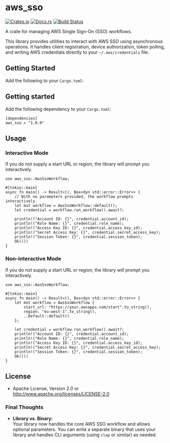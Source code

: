 # aws_sso

[![Crates.io](https://img.shields.io/crates/v/aws_sso.svg)](https://crates.io/crates/aws_sso)
[![Docs.rs](https://docs.rs/aws_sso/badge.svg)](https://docs.rs/aws_sso)
[![Build Status](https://img.shields.io/github/actions/workflow/status/davidwebstar34/aws_sso/rust.yml?branch=main)](https://github.com/davidwebstar34/aws_sso/actions?query=branch%3Amain)

A crate for managing AWS Single Sign-On (SSO) workflows.

This library provides utilities to interact with AWS SSO using asynchronous operations. It handles client registration, device authorization, token polling, and writing AWS credentials directly to your `~/.aws/credentials` file.

## Getting Started

Add the following to your `Cargo.toml`:

## Getting started

Add the following dependency to your `Cargo.toml`:

```
[dependencies]
aws_sso = "1.0.0"

```

## Usage

### Interactive Mode

If you do not supply a start URL or region, the library will prompt you interactively.

```
use aws_sso::AwsSsoWorkflow;

#[tokio::main]
async fn main() -> Result<(), Box<dyn std::error::Error>> {
    // With no parameters provided, the workflow prompts interactively.
    let mut workflow = AwsSsoWorkflow::default();
    let credential = workflow.run_workflow().await?;

    println!("Account ID: {}", credential.account_id);
    println!("Role Name: {}", credential.role_name);
    println!("Access Key ID: {}", credential.access_key_id);
    println!("Secret Access Key: {}", credential.secret_access_key);
    println!("Session Token: {}", credential.session_token);
    Ok(())
}
```

### Non-interactive Mode

If you do not supply a start URL or region, the library will prompt you interactively.

```
use aws_sso::AwsSsoWorkflow;

#[tokio::main]
async fn main() -> Result<(), Box<dyn std::error::Error>> {
    let mut workflow = AwsSsoWorkflow {
        start_url: "https://your.awsapps.com/start".to_string(),
        region: "eu-west-1".to_string(),
        ..Default::default()
    };

    let credential = workflow.run_workflow().await?;
    println!("Account ID: {}", credential.account_id);
    println!("Role Name: {}", credential.role_name);
    println!("Access Key ID: {}", credential.access_key_id);
    println!("Secret Access Key: {}", credential.secret_access_key);
    println!("Session Token: {}", credential.session_token);
    Ok(())
}
```

## License

- Apache License, Version 2.0 or http://www.apache.org/licenses/LICENSE-2.0

### Final Thoughts

- **Library vs. Binary:**  
  Your library now handles the core AWS SSO workflow and allows optional parameters. You can write a separate binary that uses your library and handles CLI arguments (using `clap` or similar) as needed.
